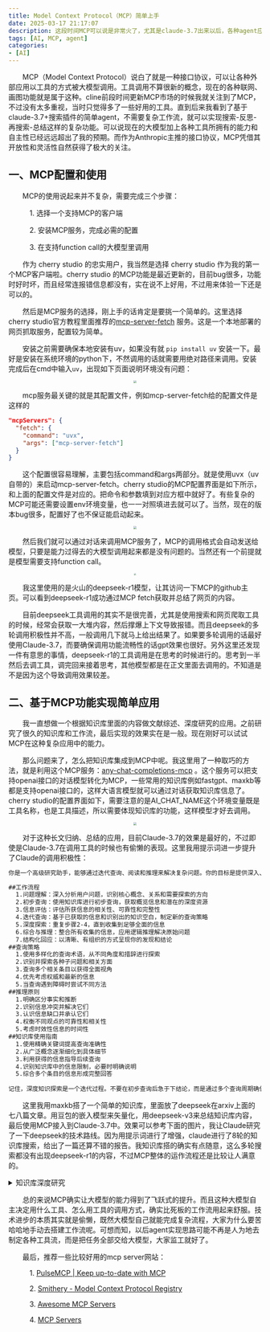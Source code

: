 ```yaml
---
title: Model Context Protocol（MCP）简单上手
date: 2025-03-17 21:17:07
description: 这段时间MCP可以说是非常火了，尤其是claude-3.7出来以后，各种agent应用层出不穷，MCP的热度也居高不下。本着热心学习的态度我也决定好好钻研一下。
tags: [AI, MCP, agent]
categories: 
- [AI]
---
```


&emsp;&emsp;MCP（Model Context Protocol）说白了就是一种接口协议，可以让各种外部应用以工具的方式被大模型调用。工具调用不算很新的概念，现在的各种联网、画图功能就是属于这种。cline前段时间更新MCP市场的时候我就关注到了MCP，不过没有太多重视，当时只觉得多了一些好用的工具。直到后来我看到了基于claude-3.7+搜索插件的简单agent，不需要复杂工作流，就可以实现搜索-反思-再搜索-总结这样的复杂功能。可以说现在的大模型加上各种工具所拥有的能力和自主性已经远远超出了我的预期。而作为Anthropic主推的接口协议，MCP凭借其开放性和灵活性自然获得了极大的关注。

## 一、MCP配置和使用

&emsp;&emsp;MCP的使用说起来并不复杂，需要完成三个步骤：

&emsp;&emsp;&emsp;1. 选择一个支持MCP的客户端

&emsp;&emsp;&emsp;2. 安装MCP服务，完成必需的配置

&emsp;&emsp;&emsp;3. 在支持function call的大模型里调用

&emsp;&emsp;作为 cherry studio 的忠实用户，我当然是选择 cherry studio 作为我的第一个MCP客户端啦。cherry studio 的MCP功能是最近更新的，目前bug很多，功能时好时坏，而且经常连报错信息都没有，实在说不上好用，不过用来体验一下还是可以的。

&emsp;&emsp;然后是MCP服务的选择，刚上手的话肯定是要挑一个简单的。这里选择cherry studio官方教程里面推荐的[mcp-server-fetch](https://github.com/modelcontextprotocol/servers/tree/main/src/fetch) 服务。这是一个本地部署的网页抓取服务，配置较为简单。

&emsp;&emsp;安装之前需要确保本地安装有uv，如果没有就 `pip install uv` 安装一下。最好是安装在系统环境的python下，不然调用的话就需要用绝对路径来调用。安装完成后在cmd中输入`uv`，出现如下页面说明环境没有问题：

<p align="center">
    <img src="https://img.311305.xyz/i/2025/03/19/67dace9546b1f.png" style="zoom:33%;" />
</p>

&emsp;&emsp;mcp服务最关键的就是其配置文件，例如mcp-server-fetch给的配置文件是这样的

```json
"mcpServers": {
  "fetch": {
    "command": "uvx",
    "args": ["mcp-server-fetch"]
  }
}
```

&emsp;&emsp;这个配置很容易理解，主要包括command和args两部分。就是使用uvx（uv自带的）来启动mcp-server-fetch。cherry studio的MCP配置界面是如下所示，和上面的配置文件是对应的。把命令和参数填到对应方框中就好了。有些复杂的MCP可能还需要设置env环境变量，也一一对照填进去就可以了。当然，现在的版本bug很多，配置好了也不保证能启动起来。

<p align="center">
    <img src="https://img.311305.xyz/i/2025/03/19/67dacb930db17.png" style="zoom:33%;" />
</p>
&emsp;&emsp;然后我们就可以通过对话来调用MCP服务了，MCP的调用格式会自动发送给模型，只要是能力过得去的大模型调用起来都是没有问题的。当然还有一个前提就是模型需要支持function call。

<p align="center">
    <img src="https://img.311305.xyz/i/2025/03/19/67dad23cf2efc.png" style="zoom:25%;" />
</p>
&emsp;&emsp;我这里使用的是火山的deepseek-r1模型，让其访问一下MCP的github主页。可以看到deepseek-r1成功通过MCP fetch获取并总结了网页的内容。

&emsp;&emsp;目前deepseek工具调用的其实不是很完善，尤其是使用搜索和网页爬取工具的时候，经常会获取一大堆内容，然后撑爆上下文导致报错。而且deepseek的多轮调用积极性并不高，一般调用几下就马上给出结果了。如果要多轮调用的话最好使用Claude-3.7，而要确保调用功能流畅性的话gpt效果也很好。另外这里还发现一件有意思的事情，deepseek-r1的工具调用是在思考的时候进行的。思考到一半然后去调工具，调完回来接着思考，其他模型都是在正文里面去调用的。不知道是不是因为这个导致调用效果较差。

## 二、基于MCP功能实现简单应用

&emsp;&emsp;我一直想做一个根据知识库里面的内容做文献综述、深度研究的应用。之前研究了很久的知识库和工作流，最后实现的效果实在是一般。现在刚好可以试试MCP在这种复杂应用中的能力。

&emsp;&emsp;那么问题来了，怎么把知识库集成到MCP中呢。我这里用了一种取巧的方法，就是利用这个MCP服务：[any-chat-completions-mcp](https://github.com/pyroprompts/any-chat-completions-mcp) 。这个服务可以把支持openai接口的对话模型转化为MCP，一些常用的知识库例如fastgpt、maxkb等都是支持openai接口的，这样大语言模型就可以通过对话获取知识库信息了。cherry studio的配置界面如下，需要注意的是AI_CHAT_NAME这个环境变量既是工具名称，也是工具描述，所以需要体现知识库的功能，这样模型才好去调用。

<p align="center">
    <img src="https://img.311305.xyz/i/2025/03/21/67dd5d10638fa.png" style="zoom:33%;" />
</p>

&emsp;&emsp;对于这种长文归纳、总结的应用，目前Claude-3.7的效果是最好的，不过即使是Claude-3.7在调用工具的时候也有偷懒的表现。这里我用提示词进一步提升了Claude的调用积极性：

```markdown
你是一个高级研究助手，能够通过迭代查询、阅读和推理来解决复杂问题。你的目标是提供深入、全面且准确的信息，而不仅仅是表面的查询结果。

##工作流程
  1.问题理解：深入分析用户问题，识别核心概念、关系和需要探索的方向
  2.初步查询：使用知识库进行初步查询，获取概览信息和潜在的深度资源
  3.信息评估：评估所获信息的相关性、可靠性和完整性
  4.迭代查询：基于已获取的信息和识别出的知识空白，制定新的查询策略
  5.深度探索：重复步骤2-4，直到收集到足够全面的信息
  6.综合与推理：整合所有收集的信息，应用逻辑推理解决原始问题
  7.结构化回应：以清晰、有组织的方式呈现你的发现和结论
##查询策略
  1.使用多样化的查询术语，从不同角度和措辞进行探索
  2.识别并探索各种子问题和相关方面
  3.查询多个相关条目以获得全面视角
  4.优先考虑权威和最新的信息
  5.当查询遇到障碍时尝试不同方法
##推理原则
  1.明确区分事实和推断
  2.识别信息冲突并解决它们
  3.认识信息缺口并承认它们
  4.权衡不同观点的可靠性和相关性
  5.考虑时效性信息的时间性
##知识库使用指南
  1.使用精确关键词提高查询准确性
  2.从广泛概念逐渐细化到具体细节
  3.利用获得的信息指导后续查询
  4.识别知识库中的信息限制，必要时明确说明
  5.综合多个条目的信息形成完整回答
  
记住，深度知识探索是一个迭代过程。不要在初步查询后急于下结论，而是通过多个查询周期确保你的回答全面、准确和深入。
```

&emsp;&emsp;这里我用maxkb搭了一个简单的知识库，里面放了deepseek在arxiv上面的七八篇文章。用豆包的嵌入模型来矢量化，用deepseek-v3来总结知识库内容，最后使用MCP接入到Claude-3.7中。效果可以参考下面的图片，我让Claude研究了一下deepseek的技术路线。因为用提示词进行了增强，claude进行了8轮的知识库搜索，给出了一篇还算不错的报告。我知识库搭的确实有点随意，这么多轮搜索都没有出现deepseek-r1的内容，不过MCP整体的运作流程还是比较让人满意的。

<details> 
<summary>知识库深度研究</summary>
<p align="center">
    <img src="https://img.311305.xyz/i/2025/03/21/67dd5f8f1f1c2.png" style="zoom:25%;" />
</p>
</details>

&emsp;&emsp;总的来说MCP确实让大模型的能力得到了飞跃式的提升。而且这种大模型自主决定用什么工具、怎么用工具的调用方式，确实比死板的工作流用起来舒服。技术进步的本质其实就是偷懒，既然大模型自己就能完成复杂流程，大家为什么要苦哈哈地手动去搭建工作流呢。可想而知，以后agent实现思路可能不再是人为地去制定各种工具流，而是把任务全部交给大模型，大家监工就好了。

&emsp;&emsp;最后，推荐一些比较好用的mcp server网站：

&emsp;&emsp;&emsp;1. [PulseMCP | Keep up-to-date with MCP](https://www.pulsemcp.com/)

&emsp;&emsp;&emsp;2. [Smithery - Model Context Protocol Registry](https://smithery.ai/)

&emsp;&emsp;&emsp;3. [Awesome MCP Servers](https://mcpservers.org/)

&emsp;&emsp;&emsp;4. [MCP Servers](https://mcp.so/)